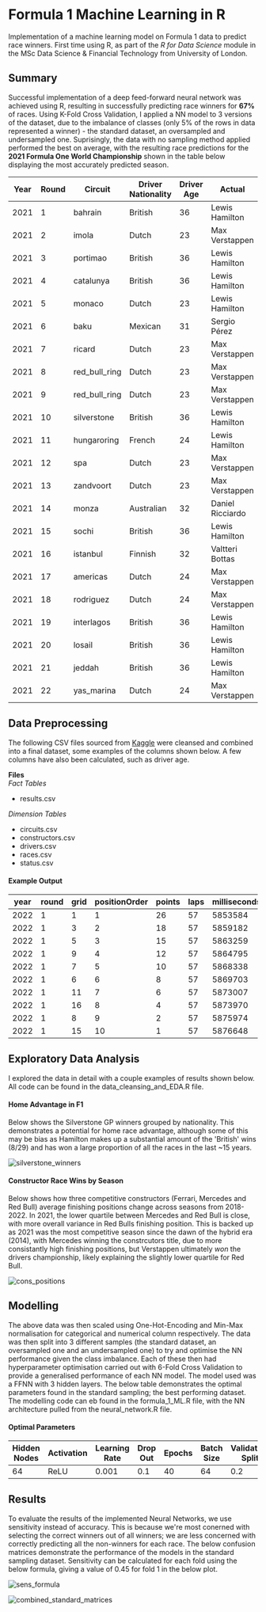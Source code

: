 
# Formula 1 Machine Learning in R

Implementation of a machine learning model on Formula 1 data to predict race winners. First time using R, as part of the *R for Data Science* module in the MSc Data Science & Financial Technology from University of London.

## Summary
Successful implementation of a deep feed-forward neural network was achieved using R, resulting in successfully predicting race winners for **67%** of races. Using K-Fold Cross Validation, I applied a NN model to 3 versions of the dataset, due to the imbalance of classes (only 5% of the rows in data represented a winner) - the standard dataset, an oversampled and undersampled one. Suprisingly, the data with no sampling method applied performed the best on average, with the resulting race predictions for the **2021 Formula One World Championship** shown in the table below displaying the most accurately predicted season.

| Year | Round | Circuit       | Driver Nationality | Driver Age | Actual           | Predicted        |
| ---- | ----- | ------------- | ------------------ | ---------- | ---------------- | ---------------- |
| 2021 | 1     | bahrain       | British            | 36         | Lewis Hamilton   | Lewis Hamilton   |
| 2021 | 2     | imola         | Dutch              | 23         | Max Verstappen   | Max Verstappen   |
| 2021 | 3     | portimao      | British            | 36         | Lewis Hamilton   | Lewis Hamilton   |
| 2021 | 4     | catalunya     | British            | 36         | Lewis Hamilton   | Lewis Hamilton   |
| 2021 | 5     | monaco        | Dutch              | 23         | Lewis Hamilton   | Max Verstappen   |
| 2021 | 6     | baku          | Mexican            | 31         | Sergio Pérez     | Sergio Pérez     |
| 2021 | 7     | ricard        | Dutch              | 23         | Max Verstappen   | Max Verstappen   |
| 2021 | 8     | red_bull_ring | Dutch              | 23         | Max Verstappen   | Max Verstappen   |
| 2021 | 9     | red_bull_ring | Dutch              | 23         | Max Verstappen   | Max Verstappen   |
| 2021 | 10    | silverstone   | British            | 36         | Lewis Hamilton   | Lewis Hamilton   |
| 2021 | 11    | hungaroring   | French             | 24         | Lewis Hamilton   | Esteban Ocon     |
| 2021 | 12    | spa           | Dutch              | 23         | Max Verstappen   | Max Verstappen   |
| 2021 | 13    | zandvoort     | Dutch              | 23         | Max Verstappen   | Max Verstappen   |
| 2021 | 14    | monza         | Australian         | 32         | Daniel Ricciardo | Daniel Ricciardo |
| 2021 | 15    | sochi         | British            | 36         | Lewis Hamilton   | Lewis Hamilton   |
| 2021 | 16    | istanbul      | Finnish            | 32         | Valtteri Bottas  | Valtteri Bottas  |
| 2021 | 17    | americas      | Dutch              | 24         | Max Verstappen   | Max Verstappen   |
| 2021 | 18    | rodriguez     | Dutch              | 24         | Max Verstappen   | Max Verstappen   |
| 2021 | 19    | interlagos    | British            | 36         | Lewis Hamilton   | Lewis Hamilton   |
| 2021 | 20    | losail        | British            | 36         | Lewis Hamilton   | Lewis Hamilton   |
| 2021 | 21    | jeddah        | British            | 36         | Lewis Hamilton   | Lewis Hamilton   |
| 2021 | 22    | yas_marina    | Dutch              | 24         | Max Verstappen   | Max Verstappen   |

## Data Preprocessing
The following CSV files sourced from [Kaggle](https://www.kaggle.com/datasets/rohanrao/formula-1-world-championship-1950-2020) were cleansed and combined into a final dataset, some examples of the columns shown below. A few columns have also been calculated, such as driver age.

**Files** \
*Fact Tables*
- results.csv <br/>

*Dimension Tables*
- circuits.csv
- constructors.csv
- drivers.csv
- races.csv
- status.csv

#### Example Output

| year | round | grid | positionOrder | points | laps | milliseconds | fastestLap | fastestLapSpeed | driverRef       | driver_nationality | driver_age | constructor_name | circuitRef |
| ---- | ----- | ---- | ------------- | ------ | ---- | ------------ | ---------- | --------------- | --------------- | ------------------ | ---------- | ---------------- | ---------- |
| 2022 | 1     | 1    | 1             | 26     | 57   | 5853584      | 51         | 206.018         | leclerc         | Monegasque         | 24         | Ferrari          | bahrain    |
| 2022 | 1     | 3    | 2             | 18     | 57   | 5859182      | 52         | 203.501         | sainz           | Spanish            | 27         | Ferrari          | bahrain    |
| 2022 | 1     | 5    | 3             | 15     | 57   | 5863259      | 53         | 202.469         | hamilton        | British            | 37         | Mercedes         | bahrain    |
| 2022 | 1     | 9    | 4             | 12     | 57   | 5864795      | 56         | 202.313         | russell         | British            | 24         | Mercedes         | bahrain    |
| 2022 | 1     | 7    | 5             | 10     | 57   | 5868338      | 53         | 201.641         | kevin_magnussen | Danish             | 29         | Haas F1 Team     | bahrain    |
| 2022 | 1     | 6    | 6             | 8      | 57   | 5869703      | 53         | 201.691         | bottas          | Finnish            | 32         | Alfa Romeo       | bahrain    |
| 2022 | 1     | 11   | 7             | 6      | 57   | 5873007      | 53         | 200.63          | ocon            | French             | 25         | Alpine F1 Team   | bahrain    |
| 2022 | 1     | 16   | 8             | 4      | 57   | 5873970      | 53         | 200.642         | tsunoda         | Japanese           | 21         | AlphaTauri       | bahrain    |
| 2022 | 1     | 8    | 9             | 2      | 57   | 5875974      | 44         | 201.412         | alonso          | Spanish            | 40         | Alpine F1 Team   | bahrain    |
| 2022 | 1     | 15   | 10            | 1      | 57   | 5876648      | 39         | 201.512         | zhou            | Chinese            | 22         | Alfa Romeo       | bahrain    |

## Exploratory Data Analysis
I explored the data in detail with a couple examples of results shown below. All code can be found in the data_cleansing_and_EDA.R file.

#### Home Advantage in F1
Below shows the Silverstone GP winners grouped by nationality. This demonstrates a potential for home race advantage, although some of this may be bias as Hamilton makes up a substantial amount of the 'British' wins (8/29) and has won a large proportion of all the races in the last ~15 years.

![silverstone_winners](https://github.com/joemarron/formula-1-machine-learning/blob/main/EDA/EDA_silverstone_winners_nationality.png)

#### Constructor Race Wins by Season
Below shows how three competitive constructors (Ferrari, Mercedes and Red Bull) average finishing positions change across seasons from 2018-2022. In 2021, the lower quartile between Mercedes and Red Bull is close, with more overall variance in Red Bulls finishing position. This is backed up as 2021 was the most competitive season since the dawn of the hybrid era (2014), with Mercedes winning the constrcutors title, due to more consistantly high finishing positions, but Verstappen ultimately *won* the drivers championship, likely explaining the slightly lower quartile for Red Bull.

![cons_positions](https://github.com/joemarron/formula-1-machine-learning/blob/main/EDA/EDA_avg_constructor_wins.png)

## Modelling
The above data was then scaled using One-Hot-Encoding and Min-Max normalisation for categorical and numerical column respectively. The data was then split into 3 different samples (the standard dataset, an oversampled one and an undersampled one) to try and optimise the NN performance given the class imbalance. Each of these then had hyperparameter optimisation carried out with 6-Fold Cross Validation to provide a generalised performance of each NN model. The model used was a FFNN with 3 hidden layers. The below table demonstrates the optimal parameters found in the standard sampling; the best performing dataset. The modelling code can eb found in the formula_1_ML.R file, with the NN architecture pulled from the neural_network.R file.

#### Optimal Parameters
| Hidden Nodes | Activation | Learning Rate | Drop Out | Epochs | Batch Size | Validation Split |
| ------------ | ---------- | ------------- | -------- | ------ | ---------- | ---------------- |
| 64           | ReLU       | 0.001         | 0.1      | 40     | 64         | 0.2              |

## Results
To evaluate the results of the implemented Neural Networks, we use sensitivity instead of accuracy. This is because we're most conerned with selecting the correct winners out of all winners; we are less concerned with correctly predicting all the non-winners for each race. The below confusion matrices demonstrate the performance of the models in the standard sampling dataset. Sensitivity can be calculated for each fold using the below formula, giving a value of 0.45 for fold 1 in the below plot.

![sens_formula](https://render.githubusercontent.com/render/math?math=Sensitivity%20%3D%20Recall%20%3D%20%5Cfrac%7BTP%7D%7BTP%2BFN%7D)

![combined_standard_matrices](https://github.com/joemarron/formula-1-machine-learning/blob/main/results/standard_combined.png)



